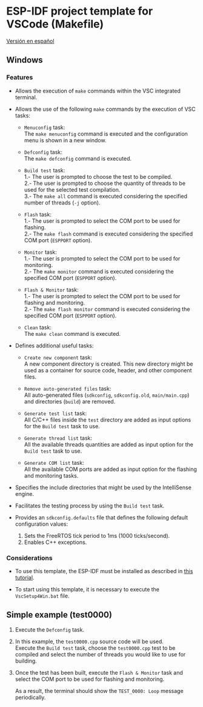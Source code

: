 # **ESP-IDF project template for VSCode (Makefile)**

[Versión en español](https://github.com/mr-verdant-13/esp-idf-vscode-makefile-template/blob/v1.0.0/LEAME.md)

## **Windows**

### **Features**

- Allows the execution of `make` commands within the VSC integrated terminal.

- Allows the use of the following `make` commands by the execution of VSC tasks:

    - `Menuconfig` task:\
        The `make menuconfig` command is executed and the configuration menu is shown in a new window.

    - `Defconfig` task:\
        The `make defconfig` command is executed.

    - `Build test` task:\
        1.- The user is prompted to choose the test to be compiled.\
        2.- The user is prompted to choose the quantity of threads to be used for the selected test compilation.\
        3.- The `make all` command is executed considering the specified number of threads (`-j` option).
    
    - `Flash` task:\
        1.- The user is prompted to select the COM port to be used for flashing.\
        2.- The `make flash` command is executed considering the specified COM port (`ESPPORT` option).

    - `Monitor` task:\
        1.- The user is prompted to select the COM port to be used for monitoring.\
        2.- The `make monitor` command is executed considering the specified COM port (`ESPPORT` option).

    - `Flash & Monitor` task:\
        1.- The user is prompted to select the COM port to be used for flashing and monitoring.\
        2.- The `make flash monitor` command is executed considering the specified COM port (`ESPPORT` option).

    - `Clean` task:\
        The `make clean` command is executed.

- Defines additional useful tasks:

    - `Create new component` task:\
        A new component directory is created. This new directory might be used as a container for source code, header, and other component files.

    - `Remove auto-generated files` task:\
        All auto-generated files (`sdkconfig`, `sdkconfig.old`, `main/main.cpp`) and directories (`build`) are removed.

    - `Generate test list` task:\
        All C/C++ files inside the `test` directory are added as input options for the `Build test` task to use.

    - `Generate thread list` task:\
        All the available threads quantities are added as input option for the `Build test` task to use.

    - `Generate COM list` task:\
        All the available COM ports are added as input option for the flashing and monitoring tasks.

- Specifies the include directories that might be used by the IntelliSense engine.

- Facilitates the testing process by using the `Build test` task.

- Provides an `sdkconfig.defaults` file that defines the following default configuration values:
    1. Sets the FreeRTOS tick period to 1ms (1000 ticks/second).
    2. Enables C++ exceptions.

### **Considerations**

- To use this template, the ESP-IDF must be installed as described in [this tutorial](https://github.com/mr-verdant-13/esp-idf-instructions/blob/master/README.md).

- To start using this template, it is necessary to execute the `VscSetup4Win.bat` file.

## **Simple example (test0000)**

1. Execute the `Defconfig` task.

2. In this example, the `test0000.cpp` source code will be used.\
   Execute the `Build test` task, choose the `test0000.cpp` test to be compiled and select the number of threads you would like to use for building.

3. Once the test has been built, execute the `Flash & Monitor` task and select the COM port to be used for flashing and monitoring.

    As a result, the terminal should show the `TEST_0000: Loop` message periodically.
